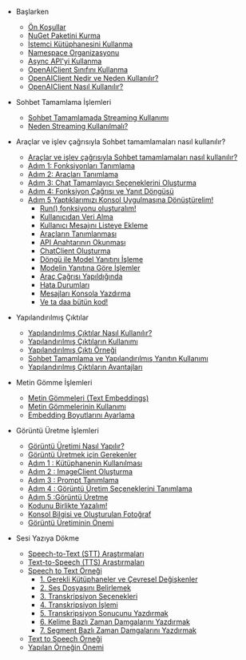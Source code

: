 * Başlarken
    * [Ön Koşullar](baslarken.md#Ön-koşullar)
    * [NuGet Paketini Kurma](baslarken.md#nuget-paketini-kurma)
    * [İstemci Kütüphanesini Kullanma](baslarken.md#İstemci-kutuphanesini-kullanma)
    * [Namespace Organizasyonu](baslarken.md#namespace-organizasyonu)
    * [Async API'yi Kullanma](baslarken.md#async-api-kullanma)
    * [OpenAIClient Sınıfını Kullanma](baslarken.md#openaiclient-sınıfını-kullanma)
    * [OpenAIClient Nedir ve Neden Kullanılır?](baslarken.md#openaiclient-nedir-ve-neden-kullanılır)
    * [OpenAIClient Nasıl Kullanılır?](baslarken.md#openaiclient-nasıl-kullanılır)

* Sohbet Tamamlama İşlemleri
    * [Sohbet Tamamlamada Streaming Kullanımı](sohbettamamlama.md#Sohbet-Tamamlama-İşlemleri)
    * [Neden Streaming Kullanılmalı?](sohbettamamlama.md#Neden-Streaming-Kullanılmalı)

* Araçlar ve işlev çağrısıyla Sohbet tamamlamaları nasıl kullanılır?
   * [Araçlar ve işlev çağrısıyla Sohbet tamamlamaları nasıl kullanılır?](araclarlasohbettamamlama.md#araçlar-ve-işlev-çağrısıyla-sohbet-tamamlamaları-nasıl-kullanılır)
   * [Adım 1: Fonksiyonları Tanımlama](araclarlasohbettamamlama.md#adım-1-fonksiyonları-tanımlama)
   * [Adım 2: Araçları Tanımlama](araclarlasohbettamamlama.md#adım-2-araçları-tanımlama)
   * [Adım 3: Chat Tamamlayıcı Seçeneklerini Oluşturma](araclarlasohbettamamlama.md#adım-3-chat-tamamlayıcı-seçeneklerini-oluşturma)
   * [Adım 4: Fonksiyon Çağrısı ve Yanıt Döngüsü](araclarlasohbettamamlama.md#adım-4-fonksiyon-Çağrısı-ve-yanıt-döngüsü)
   * [Adım 5 Yaptıklarımızı Konsol Uygulmasına Dönüştürelim!](araclarlasohbettamamlama.md#adım-5-yaptıklarımızı-konsol-uygulmasına-dönüştürelim)
      * [Run() fonksiyonu oluşturalım!](araclarlasohbettamamlama.md#run-fonksiyonu-oluşturalım)
      * [Kullanıcıdan Veri Alma](araclarlasohbettamamlama.md#kullanıcıdan-veri-alma)
      * [Kullanıcı Mesajını Listeye Ekleme](araclarlasohbettamamlama.md#kullanıcı-mesajını-listeye-ekleme)
      * [Araçların Tanımlanması](araclarlasohbettamamlama.md#araçların-tanımlanması)
      * [API Anahtarının Okunması](araclarlasohbettamamlama.md#api-anahtarının-okunması)
      * [ChatClient Oluşturma](araclarlasohbettamamlama.md#chatclient-oluşturma)
      * [Döngü ile Model Yanıtını İşleme](araclarlasohbettamamlama.md#döngü-ile-model-yanıtını-İşleme)
      * [Modelin Yanıtına Göre İşlemler](araclarlasohbettamamlama.md#modelin-yanıtına-göre-İşlemler)
      * [Araç Çağrısı Yapıldığında](araclarlasohbettamamlama.md#araç-Çağrısı-yapıldığında)
      * [Hata Durumları](araclarlasohbettamamlama.md#hata-durumları)
      * [Mesajları Konsola Yazdırma](araclarlasohbettamamlama.md#mesajları-konsola-yazdırma)
      * [Ve ta daa bütün kod!](araclarlasohbettamamlama.md#ve-ta-daa-bütün-kod)

* Yapılandırılmış Çıktılar
   * [Yapılandırılmış Çıktılar Nasıl Kullanılır?](yapilandirilmiscikti.md#yapılandırılmış-Çıktılar-nasıl-kullanılır)
   * [Yapılandırılmış Çıktıların Kullanımı](yapilandirilmiscikti.md#yapılandırılmış-Çıktıların-kullanımı)
   * [Yapılandırılmış Çıktı Örneği](yapilandirilmiscikti.md#yapılandırılmış-Çıktı-Örneği)
   * [Sohbet Tamamlama ve Yapılandırılmış Yanıtın Kullanımı](yapilandirilmiscikti.md#sohbet-tamamlama-ve-yapılandırılmış-yanıtın-kullanımı)
   * [Yapılandırılmış Çıktıların Avantajları](yapilandirilmiscikti.md#yapılandırılmış-Çıktıların-avantajları)

* Metin Gömme İşlemleri
   * [Metin Gömmeleri (Text Embeddings)](textembedding.md#metin-gömmeleri-text-embeddings)
   * [Metin Gömmelerinin Kullanımı](textembedding.md#metin-gömmelerinin-kullanımı)
   * [Embedding Boyutlarını Ayarlama](textembedding.md#embedding-boyutlarını-ayarlama)
 
* Görüntü Üretme İşlemleri
  * [Görüntü Üretimi Nasıl Yapılır?](goruntuolusturma.md#görüntü-Üretimi-nasıl-yapılır)
  * [Görüntü Üretmek için Gerekenler](goruntuolusturma.md#görüntü-Üretmek-için-gerekenler)
  * [Adım 1 : Kütüphanenin Kullanılması](goruntuolusturma.md#adım-1-kütüphanenin-kullanılması)
  * [Adım 2 : ImageClient Oluşturma](goruntuolusturma.md#adım-2-imageclient-oluşturma)
  * [Adım 3 : Prompt Tanımlama](goruntuolusturma.md#adım-3-prompt-tanımlama)
  * [Adım 4 : Görüntü Üretim Seçeneklerini Tanımlama](goruntuolusturma.md#adım-4-görüntü-Üretim-seçeneklerini-tanımlama)
  * [Adım 5 :Görüntü Üretme](goruntuolusturma.md#adım-5-görüntü-üretme)
  * [Kodunu Birlikte Yazalım!](goruntuolusturma.md#kodunu-birlikte-yazalım)
  * [Konsol Bilgisi ve Oluşturulan Fotoğraf](goruntuolusturma.md#konsol-bilgisi-ve-oluşturulan-fotoğraf)
  * [Görüntü Üretiminin Önemi](goruntuolusturma.md#görüntü-Üretiminin-Önemi)
 
* Sesi Yazıya Dökme
   * [Speech-to-Text (STT) Araştırmaları](sesiyaziyadokme.md#speech-to-text-stt-araştırmaları)
   * [Text-to-Speech (TTS) Araştırmaları](sesiyaziyadokme.md#text-to-speech-tts-araştırmaları)
   * [Speech to Text Örneği](sesiyaziyadokme.md#speech-to-text-Örneği)
      * [1. Gerekli Kütüphaneler ve Çevresel Değişkenler](sesiyaziyadokme.md#_1-gerekli-kütüphaneler-ve-Çevresel-değişkenler)
      * [2. Ses Dosyasını Belirlemek](sesiyaziyadokme.md#_2-ses-dosyasını-belirlemek)
      * [3. Transkripsiyon Seçenekleri](sesiyaziyadokme.md#_3-transkripsiyon-seçenekleri)
      * [4. Transkripsiyon İşlemi](sesiyaziyadokme.md#_4-transkripsiyon-İşlemi)
      * [5. Transkripsiyon Sonucunu Yazdırmak](sesiyaziyadokme.md#_5-transkripsiyon-sonucunu-yazdırmak)
      * [6. Kelime Bazlı Zaman Damgalarını Yazdırmak](sesiyaziyadokme.md#_6-kelime-bazlı-zaman-damgalarını-yazdırmak)
      * [7. Segment Bazlı Zaman Damgalarını Yazdırmak](sesiyaziyadokme.md#_7-segment-bazlı-zaman-damgalarını-yazdırmak)
   * [Text to Speech Örneği](sesiyaziyadokme.md#text-to-speech-Örneği)
   * [Yapılan Örneğin Önemi](sesiyaziyadokme.md#yapılan-Örneğin-Önemi)
